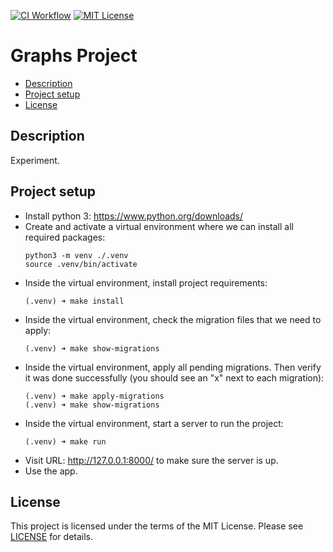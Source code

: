 [![CI Workflow](https://github.com/ariannasg/graphs-project/workflows/CI%20Workflow/badge.svg)](https://github.com/ariannasg/graphs-project/actions?query=workflow%3A%22CI+Workflow%22)
[![MIT License](https://img.shields.io/badge/License-MIT-green.svg)](LICENSE.md)

# Graphs Project

* [Description](#description)
* [Project setup](#project-setup)
* [License](#license)

## Description
Experiment.

## Project setup
- Install python 3: https://www.python.org/downloads/
- Create and activate a virtual environment where we can install all required packages:
    ```
    python3 -m venv ./.venv
    source .venv/bin/activate
    ```
- Inside the virtual environment, install project requirements:
    ```
    (.venv) ➜ make install
    ```
- Inside the virtual environment, check the migration files that we need to apply:
    ```
    (.venv) ➜ make show-migrations
    ```
- Inside the virtual environment, apply all pending migrations. 
  Then verify it was done successfully (you should see an "x" next to each migration):
    ```
    (.venv) ➜ make apply-migrations
    (.venv) ➜ make show-migrations
    ```
- Inside the virtual environment, start a server to run the project:
    ```
    (.venv) ➜ make run
    ```
- Visit URL: http://127.0.0.1:8000/ to make sure the server is up.
- Use the app.

## License
This project is licensed under the terms of the MIT License.
Please see [LICENSE](LICENSE.md) for details.
